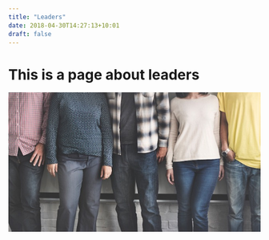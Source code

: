 ```yaml
---
title: "Leaders"
date: 2018-04-30T14:27:13+10:01
draft: false
---
```

# This is a page about leaders

![This is an image](/img/freely-26905.jpg)
